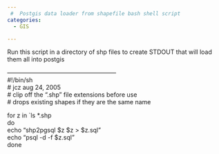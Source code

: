 ```yaml
---
 #  Postgis data loader from shapefile bash shell script
categories:
  - GIS

---
```

Run this script in a directory of shp files to create STDOUT that will load them all into postgis

&#8212;&#8212;&#8212;&#8212;&#8212;&#8212;&#8212;&#8212;&#8212;&#8212;&#8212;&#8212;&#8212;&#8212;&#8212;&#8212;&#8212;&#8212;  
#!/bin/sh  
\# jcz aug 24, 2005  
\# clip off the &#8220;.shp&#8221; file extensions before use  
\# drops existing shapes if they are the same name

for z in \`ls *.shp  
do  
echo &#8220;shp2pgsql $z $z > $z.sql&#8221;  
echo &#8220;psql -d -f $z.sql&#8221;  
done